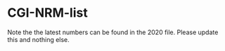 # CGI-NRM-list
Note the the latest numbers can be found in the 2020 file. Please update this and nothing else.
